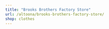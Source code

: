 ```yaml
---
title: "Brooks Brothers Factory Store"
url: /altoona/brooks-brothers-factory-store/
shop: clothes
---
```

